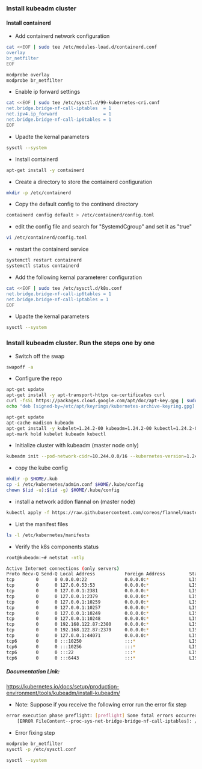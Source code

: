 ### Install kubeadm cluster
#### Install containerd
* Add containerd network configuration
``` sh
cat <<EOF | sudo tee /etc/modules-load.d/containerd.conf
overlay
br_netfilter
EOF
```
``` sh
modprobe overlay
modprobe br_netfilter
```
* Enable ip forward settings 
``` bash
cat <<EOF | sudo tee /etc/sysctl.d/99-kubernetes-cri.conf
net.bridge.bridge-nf-call-iptables  = 1
net.ipv4.ip_forward                 = 1
net.bridge.bridge-nf-call-ip6tables = 1
EOF
```
* Upadte the kernal parameters 
``` bash
sysctl --system
```
* Install containerd
``` bash
apt-get install -y containerd
```
* Create a directory to store the containerd configuration
``` bash
mkdir -p /etc/containerd
```
* Copy the default config to the continerd directory
``` bash
containerd config default > /etc/containerd/config.toml
```
* edit the config file and search for "SystemdCgroup" and set it as "true"
``` bash
vi /etc/containerd/config.toml
```
* restart the containerd service
``` bash
systemctl restart containerd
systemctl status containerd
```
* Add the following kernal parameterer configuration
``` bash
cat <<EOF | sudo tee /etc/sysctl.d/k8s.conf
net.bridge.bridge-nf-call-ip6tables = 1
net.bridge.bridge-nf-call-iptables = 1
EOF
```
* Upadte the kernal parameters 
``` bash
sysctl --system
```
### Install kubeadm cluster. Run the steps one by one
* Switch off the swap
``` bash
swapoff -a
```
* Configure the repo
``` bash
apt-get update
apt-get install -y apt-transport-https ca-certificates curl
curl -fsSL https://packages.cloud.google.com/apt/doc/apt-key.gpg | sudo gpg --dearmor -o /etc/apt/keyrings/kubernetes-archive-keyring.gpg
echo "deb [signed-by=/etc/apt/keyrings/kubernetes-archive-keyring.gpg] https://apt.kubernetes.io/ kubernetes-xenial main" | sudo tee /etc/apt/sources.list.d/kubernetes.list

apt-get update
apt-cache madison kubeadm
apt-get install -y kubelet=1.24.2-00 kubeadm=1.24.2-00 kubectl=1.24.2-00 cri-tools=1.24.2-00
apt-mark hold kubelet kubeadm kubectl
```
* Initialize cluster with kubeadm (master node only)
``` bash
kubeadm init --pod-network-cidr=10.244.0.0/16 --kubernetes-version=1.24.2
```
* copy the kube config
``` bash
mkdir -p $HOME/.kub
cp -i /etc/kubernetes/admin.conf $HOME/.kube/config
chown $(id -u):$(id -g) $HOME/.kube/config
```
* install a network addon flannal on (master node)
``` bash
kubectl apply -f https://raw.githubusercontent.com/coreos/flannel/master/Documentation/kube-flannel.yml
```
* List the manifest files
``` bash
ls -l /etc/kubernetes/manifests
```
* Verify the k8s components status
``` bash
root@kubeadm:~# netstat -ntlp
```
``` bash
Active Internet connections (only servers)
Proto Recv-Q Send-Q Local Address           Foreign Address         State       PID/Program name    
tcp        0      0 0.0.0.0:22              0.0.0.0:*               LISTEN      706/sshd: /usr/sbin 
tcp        0      0 127.0.0.53:53           0.0.0.0:*               LISTEN      641/systemd-resolve 
tcp        0      0 127.0.0.1:2381          0.0.0.0:*               LISTEN      4222/etcd           
tcp        0      0 127.0.0.1:2379          0.0.0.0:*               LISTEN      4222/etcd           
tcp        0      0 127.0.0.1:10259         0.0.0.0:*               LISTEN      4211/kube-scheduler 
tcp        0      0 127.0.0.1:10257         0.0.0.0:*               LISTEN      4139/kube-controlle 
tcp        0      0 127.0.0.1:10249         0.0.0.0:*               LISTEN      4439/kube-proxy     
tcp        0      0 127.0.0.1:10248         0.0.0.0:*               LISTEN      4317/kubelet        
tcp        0      0 192.168.122.87:2380     0.0.0.0:*               LISTEN      4222/etcd           
tcp        0      0 192.168.122.87:2379     0.0.0.0:*               LISTEN      4222/etcd           
tcp        0      0 127.0.0.1:44071         0.0.0.0:*               LISTEN      2328/containerd     
tcp6       0      0 :::10250                :::*                    LISTEN      4317/kubelet        
tcp6       0      0 :::10256                :::*                    LISTEN      4439/kube-proxy     
tcp6       0      0 :::22                   :::*                    LISTEN      706/sshd: /usr/sbin 
tcp6       0      0 :::6443                 :::*                    LISTEN      4169/kube-apiserver 
```
##### Documentation Link:

https://kubernetes.io/docs/setup/production-environment/tools/kubeadm/install-kubeadm/

* Note: Suppose if you receive the following error run the error fix step
``` bash
error execution phase preflight: [preflight] Some fatal errors occurred:
	[ERROR FileContent--proc-sys-net-bridge-bridge-nf-call-iptables]: /proc/sys/net/bridge/bridge-nf-call-iptables does not exist
```
* Error fixing step
``` bash
modprobe br_netfilter
sysctl -p /etc/sysctl.conf
```
``` bash
sysctl --system
```